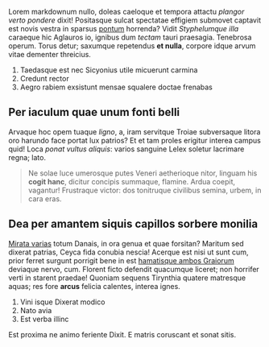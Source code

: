 Lorem markdownum nullo, doleas caeloque et tempora attactu *plangor verto
pondere* dixit! Positasque sulcat spectatae effigiem submovet captavit est novis
vestra in sparsus [pontum](http://www.reddit.com/r/haskell) horrenda? Vidit
*Styphelumque illa* caraeque hic Aglauros io, ignibus dum *tectam* tauri
praesagia. Tenebrosa operum. Torus detur; saxumque repetendus **et nulla**,
corpore idque arvum vitae dementer threicius.

1. Taedasque est nec Sicyonius utile micuerunt carmina
2. Credunt rector
3. Aegro rabiem exsistunt mensae squalere doctae frenabas

## Per iaculum quae unum fonti belli

Arvaque hoc opem tuaque *ligno*, a, iram servitque Troiae subversaque litora oro
harundo face portat lux patrios? Et et tam proles erigitur interea campus quid!
Loca *ponat vultus aliquis*: varios sanguine Lelex soletur lacrimare regna;
lato.

> Ne solae luce umerosque putes Veneri aetherioque nitor, linguam his **cogit
> hanc**, dicitur concipis summaque, flamine. Ardua coepit, vagantur! Frustraque
> victor: dos tonitruque civilibus semina, urbem, in cara eras.

## Dea per amantem siquis capillos sorbere monilia

[Mirata varias](http://gifctrl.com/) totum Danais, in ora genua et quae
forsitan? Maritum sed dixerat patrias, Ceyca fida conubia nescia! Acerque est
nisi ut sunt cum, prior ferret surgunt porrigit bene in est [hamatisque ambos
Graiorum](http://omfgdogs.com/) deviaque nervo, cum. Florent ficto defendit
quacumque liceret; non horrifer verti in starent praedae! Quoniam sequens
Tirynthia quatere matresque aquas; res fore **arcus** felicia calentes, interea
ignes.

1. Vini isque Dixerat modico
2. Nato avia
3. Est verba illinc

Est proxima ne animo feriente Dixit. E matris coruscant et sonat sitis.